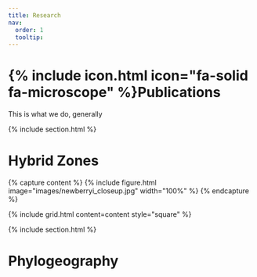 ```yaml
---
title: Research
nav:
  order: 1
  tooltip: 
---
```


# {% include icon.html icon="fa-solid fa-microscope" %}Publications
[//]: # (Text below here shows up directly beneath the RESEARCH header)

This is what we do, generally


{% include section.html %}

# Hybrid Zones

{% capture content %}
    {% include figure.html image="images/newberryi_closeup.jpg" width="100%" %}
{% endcapture %}

{%
  include grid.html
  content=content
  style="square"
%}






{% include section.html %}

# Phylogeography

